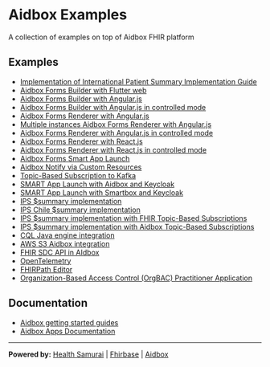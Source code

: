 # Aidbox Examples

A collection of examples on top of Aidbox FHIR platform

## Examples

- [Implementation of International Patient Summary Implementation Guide](ips_ig/)
- [Aidbox Forms Builder with Flutter web](aidbox-forms-builder-flutter-web/)
- [Aidbox Forms Builder with Angular.js](aidbox-forms-builder-angular/)
- [Aidbox Forms Builder with Angular.js in controlled mode](aidbox-forms-builder-angular-controlled/)
- [Aidbox Forms Renderer with Angular.js](aidbox-forms-renderer-angular/)
- [Multiple instances Aidbox Forms Renderer with Angular.js](aidbox-forms-two-renderers-angular/)
- [Aidbox Forms Renderer with Angular.js in controlled mode](aidbox-forms-renderer-angular-controlled/)
- [Aidbox Forms Renderer with React.js](aidbox-forms-renderer-react/)
- [Aidbox Forms Renderer with React.js in controlled mode](aidbox-forms-renderer-react-controlled/)
- [Aidbox Forms Smart App Launch](aidbox-forms-smart-launch-2/)
- [Aidbox Notify via Custom Resources](aidbox-notify-via-custom-resources/)
- [Topic-Based Subscription to Kafka](aidbox-subscriptions-to-kafka/)
- [SMART App Launch with Aidbox and Keycloak](smart-app-launch/)
- [SMART App Launch with Smartbox and Keycloak](smart-app-launch-smartbox/)
- [IPS $summary implementation](ips-ig/)
- [IPS Chile $summary implementation](ips-ig-cl/)
- [IPS $summary implementation with FHIR Topic-Based Subscriptions](ips-subscriptions/)
- [IPS $summary implementation with Aidbox Topic-Based Subscriptions](ips-subscriptions-no-zen/)
- [CQL Java engine integration](cql-java-engine-integration)
- [AWS S3 Aidbox integration](aws-s3-aidbox-integration)
- [FHIR SDC API in AIdbox](fhir-sdc-api/)
- [OpenTelemetry](OpenTelemetry/)
- [FHIRPath Editor](fhirpath-editor/)
- [Organization-Based Access Control (OrgBAC) Practitioner Application](orgbac-practitioner-application/)

## Documentation

- [Aidbox getting started guides](https://docs.aidbox.app/getting-started?utm_source=github&utm_medium=readme&utm_campaign=app-examples-repo)
- [Aidbox Apps Documentation](https://docs.aidbox.app/app-development/aidbox-sdk/aidbox-apps?utm_source=github&utm_medium=readme&utm_campaign=app-examples-repo)

***
**Powered by:**
[Health Samurai](http://www.health-samurai.io?utm_source=github&utm_medium=readme&utm_campaign=app-examples-repo) |
[Fhirbase](http://www.health-samurai.io/fhirbase?utm_source=github&utm_medium=readme&utm_campaign=app-examples-repo) |
[Aidbox](http://www.health-samurai.io/aidbox?utm_source=github&utm_medium=readme&utm_campaign=app-examples-repo)
